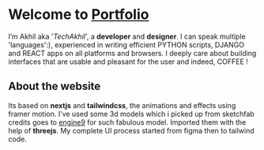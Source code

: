 # Welcome to [Portfolio](https://www.techakhil.me/)

I’m Akhil aka '_TechAkhil_', a **developer** and **designer**. I can speak multiple 'languages':), experienced in writing efficient PYTHON scripts, DJANGO and REACT apps on all platforms and browsers. I deeply care about building interfaces that are usable and pleasant for the user and indeed, COFFEE !

## About the website

Its based on **nextjs** and **tailwindcss**, the animations and effects using framer motion. I've used some 3d models which i picked up from sketchfab credits goes to [engine9](https://sketchfab.com/3d-models/rhetorician-a89f035291d843069d73988cc0e25399) for such fabulous model. Imported them with the help of **threejs**. My complete UI process started from figma then to tailwind code.
